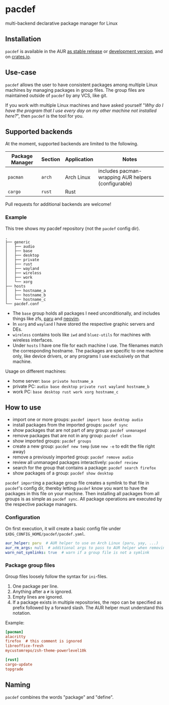 # pacdef
multi-backend declarative package manager for Linux


## Installation
`pacdef` is available in the AUR [as stable release](https://aur.archlinux.org/packages/pacdef) or [development version](https://aur.archlinux.org/packages/pacdef-git), and on [crates.io](https://crates.io/crates/pacdef).


## Use-case
`pacdef` allows the user to have consistent packages among multiple Linux machines by managing packages in group files.
The group files are maintained outside of `pacdef` by any VCS, like git. 

<!-- TODO There's something missing here. -->

If you work with multiple Linux machines and have asked yourself "*Why do I have the program that I use every day on my other machine not installed here?*", then `pacdef` is the tool for you.


## Supported backends
At the moment, supported backends are limited to the following.

<!-- TODO explain what sections are -->

| Package Manager | Section   | Application |  Notes                                               |
|-----------------|-----------|-------------|------------------------------------------------------|
| `pacman`        | `arch`    | Arch Linux  |  includes pacman-wrapping AUR helpers (configurable) |
| `cargo`         | `rust`    | Rust        |                                                      |

Pull requests for additional backends are welcome!


### Example
This tree shows my pacdef repository (not the `pacdef` config dir).
```
.
├── generic
│   ├── audio
│   ├── base
│   ├── desktop
│   ├── private
│   ├── rust
│   ├── wayland
│   ├── wireless
│   ├── work
│   └── xorg
├── hosts
│   ├── hostname_a
│   ├── hostname_b
│   └── hostname_c
└── pacdef.conf
```

* The `base` group holds all packages I need unconditionally, and includes things like zfs,
  [paru](https://github.com/Morganamilo/paru) and [neovim](https://github.com/neovim/neovim).
* In `xorg` and `wayland` I have stored the respective graphic servers and DEs.
* `wireless` contains tools like `iwd` and `bluez-utils` for machines with wireless interfaces.
* Under `hosts` I have one file for each machine I use. The filenames match the corresponding hostname. The packages
  are specific to one machine only, like device drivers, or any programs I use exclusively on that machine.

Usage on different machines: 
* home server: `base private hostname_a`
* private PC: `audio base desktop private rust wayland hostname_b`
* work PC: `base desktop rust work xorg hostname_c`


## How to use
* import one or more groups: `pacdef import base desktop audio`
* install packages from the imported groups: `pacdef sync`
* show packages that are not part of any group: `pacdef unmanaged`
* remove packages that are not in any group: `pacdef clean`
* show imported groups: `pacdef groups`
* create a new group: `pacdef new temp` (use `new -e` to edit the file right away)
* remove a previously imported group: `pacdef remove audio`
* review all unmanaged packages interactively: `pacdef review`
* search for the group that contains a package: `pacdef search firefox`
* show packages of a group: `pacdef show desktop`

`pacdef import`ing a package group file creates a symlink to that file in `pacdef`'s config dir, thereby letting `pacdef` know you want to have the packages in this file on your machine.
Then installing all packages from all groups is as simple as `pacdef sync`.
All package operations are executed by the respective package managers.


### Configuration

On first execution, it will create a basic config file under `$XDG_CONFIG_HOME/pacdef/pacdef.yaml`.

```yaml
aur_helper: paru  # AUR helper to use on Arch Linux (paru, yay, ...)
aur_rm_args: null  # additional args to pass to AUR helper when removing packages (optional)
warn_not_symlinks: true  # warn if a group file is not a symlink
```

### Package group files
<!--- TODO explain sections --->
Group files loosely follow the syntax for `ini`-files.

1. One package per line. 
2. Anything after a `#` is ignored.
3. Empty lines are ignored.
4. If a package exists in multiple repositories, the repo can be specified as prefix followed by a forward slash.
   The AUR helper must understand this notation.

Example:
```ini
[pacman]
alacritty
firefox  # this comment is ignored
libreoffice-fresh
mycustomrepo/zsh-theme-powerlevel10k

[rust]
cargo-update
topgrade
```

## Naming

`pacdef` combines the words "package" and "define".



